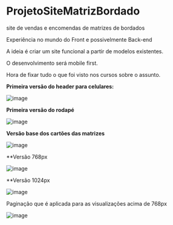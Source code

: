 # ProjetoSiteMatrizBordado
site de vendas e encomendas de matrizes de bordados

Experiência no mundo do Front e possivelmente Back-end

A ideia é criar um site funcional a partir de modelos existentes.

O desenvolvimento será mobile first.

Hora de fixar tudo o que foi visto nos cursos sobre o assunto. 

**Primeira versão do header para celulares:**

![image](https://user-images.githubusercontent.com/63076222/150642197-9ac382c1-bbbf-4211-8778-126ff294542c.png)

**Primeira versão do rodapé**

![image](https://user-images.githubusercontent.com/63076222/151665991-b2297295-cf5b-4bc2-842b-af74def388d7.png)

**Versão base dos cartões das matrizes**

![image](https://user-images.githubusercontent.com/63076222/154812354-a25a5243-2870-4789-bda0-6263f7c6bca4.png)

**Versão 768px

![image](https://user-images.githubusercontent.com/63076222/160248975-d2a8b1d9-f0cb-4709-9d38-541ca77bf9a8.png)

**Versão 1024px

![image](https://user-images.githubusercontent.com/63076222/160249028-259228ec-c11c-4764-944b-ea4bf0d969a8.png)

Paginação que é aplicada para as visualizações acima de 768px

![image](https://user-images.githubusercontent.com/63076222/168425473-8e9121cd-800d-4d21-90be-a91d37b1d856.png)

